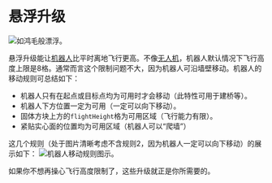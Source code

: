# 悬浮升级

![如鸿毛般漂浮。](oredict:opencomputers:hoverUpgrade1)

悬浮升级能让[机器人](../block/robot.md)比平时离地飞行更高。不像[无人机](drone.md)，机器人默认情况下飞行高度上限是8格。通常而言这个限制问题不大，因为机器人可沿墙壁移动。机器人的移动规则可总结如下：
- 机器人只有在起点或目标点均为可用时才会移动（此特性可用于建桥等）。
- 机器人下方位置一定为可用（一定可以向下移动）。
- 固体方块上方的`flightHeight`格为可用区域（飞行能力有限）。
- 紧贴实心面的位置均为可用区域（机器人可以“爬墙”）

这几个规则（处于图片清晰考虑不含规则2，因为机器人一定可以向下移动）的展示如下：
![机器人移动规则图示。](opencomputers:doc/img/robotMovement.png)

如果你不想再操心飞行高度限制了，这些升级就正是你所需要的。
